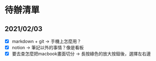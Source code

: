 # 待辦清單
## 2021/02/03
+ [X] markdown + git -> 手機上怎麼用？
+ [X] notion -> 筆記以外的事情？像是看板
+ [X] 要去查怎麼把macbook畫面切分
	-> 長按綠色的放大按鈕後，選擇左右邊
